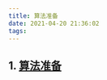 ```yaml
---
title: 算法准备
date: 2021-04-20 21:36:02
tags:
---
```


## 1. [算法准备](https://www.jianshu.com/p/5423ac01475f)
